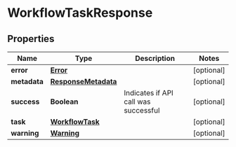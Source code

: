 

# WorkflowTaskResponse


## Properties

| Name | Type | Description | Notes |
|------------ | ------------- | ------------- | -------------|
|**error** | [**Error**](Error.md) |  |  [optional] |
|**metadata** | [**ResponseMetadata**](ResponseMetadata.md) |  |  [optional] |
|**success** | **Boolean** | Indicates if API call was successful |  [optional] |
|**task** | [**WorkflowTask**](WorkflowTask.md) |  |  [optional] |
|**warning** | [**Warning**](Warning.md) |  |  [optional] |



